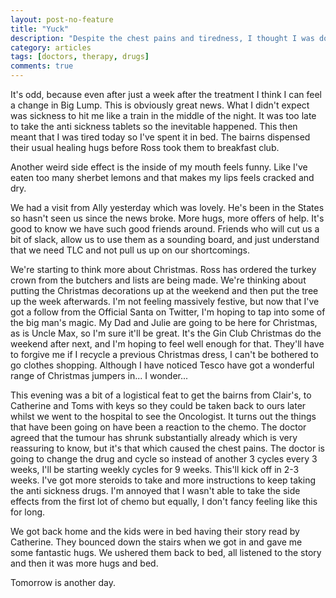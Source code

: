 ```yaml
---
layout: post-no-feature
title: "Yuck"
description: "Despite the chest pains and tiredness, I thought I was doing pretty well with the side effects of the chemotherapy."
category: articles
tags: [doctors, therapy, drugs]
comments: true
---
```


It's odd, because even after just a week after the treatment I think I can feel a change in Big Lump.  This is obviously great news.  What I didn't expect was sickness to hit me like a train in the middle of the night.  It was too late to take the anti sickness tablets so the inevitable happened.  This then meant that I was tired today so I've spent it in bed.  The bairns dispensed their usual healing hugs before Ross took them to breakfast club.

Another weird side effect is the inside of my mouth feels funny.  Like I've eaten too many sherbet lemons and that makes my lips feels cracked and dry.

We had a visit from Ally yesterday which was lovely.  He's been in the States so hasn't seen us since the news broke.  More hugs, more offers of help.  It's good to know we have such good friends around.  Friends who will cut us a bit of slack, allow us to use them as a sounding board, and just understand that we need TLC and not pull us up on our shortcomings.

We're starting to think more about Christmas.  Ross has ordered the turkey crown from the butchers and lists are being made.  We're thinking about putting the Christmas decorations up at the weekend and then put the tree up the week afterwards.  I'm not feeling massively festive, but now that I've got a follow from the Official Santa on Twitter, I'm hoping to tap into some of the big man's magic.   My Dad and Julie are going to be here for Christmas, as is Uncle Max, so I'm sure it'll be great.  It's the Gin Club Christmas do the weekend after next, and I'm hoping to feel well enough for that.  They'll have to forgive me if I recycle a previous Christmas dress, I can't be bothered to go clothes shopping.  Although I have noticed Tesco have got a wonderful range of Christmas jumpers in...  I wonder...

This evening was a bit of a logistical feat to get the bairns from Clair's, to Catherine and Toms with keys so they could be taken back to ours later whilst we went to the hospital to see the Oncologist.  It turns out the things that have been going on have been a reaction to the chemo.  The doctor agreed that the tumour has shrunk substantially already which is very reassuring to know, but it's that which caused the chest pains. The doctor is going to change the drug and cycle so instead of another 3 cycles every 3 weeks, I'll be starting weekly cycles for 9 weeks.    This'll kick off in 2-3 weeks.  I've got more steroids to take and more instructions to keep taking the anti sickness drugs.  I'm annoyed that I wasn't able to take the side effects from the first lot of chemo but equally, I don't fancy feeling like this for long.

We got back home and the kids were in bed having their story read by Catherine.  They bounced down the stairs when we got in and gave me some fantastic hugs.  We ushered them back to bed, all listened to the story and then it was more hugs and bed.

Tomorrow is another day.